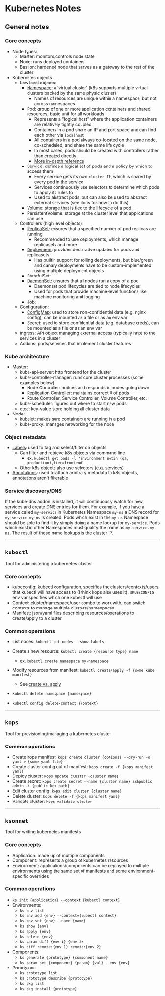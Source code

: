 # Kubernetes Notes

## General notes

### Core concepts

- Node types:
    - Master: monitors/controls node state
    - Node: runs deployed containers
    - Bastion: hardened node that serves as a gateway to the rest of the cluster
- Kubernetes objects
    - Low level objects:
        - [Namespace](https://kubernetes.io/docs/concepts/overview/working-with-objects/namespaces/):
          a 'virtual cluster' (k8s supports multiple virtual clusters backed by the
          same physic cluster)
            - Names of resources are unique within a namespace, but not across
              namespaces
        - [Pod](https://kubernetes.io/docs/tutorials/kubernetes-basics/explore/explore-intro/):
          group of one or more application containers and shared resources,
          basic unit for all workloads
            - Represents a "logical host" where the application containers are
              relatively tightly coupled
            - Containers in a pod share an IP and port space and can find each
              other via `localhost`
            - All containers in a pod always co-located on the same node,
              co-scheduled, and share the same life cycle
            - In most cases, pods should be created with controllers rather than
              created directly
            - [More in-depth reference](https://kubernetes.io/docs/concepts/workloads/pods/pod/)
        - [Service](https://kubernetes.io/docs/concepts/services-networking/service/):
          defines a logical set of pods and a policy by which to access them
            - Every service gets its own `cluster IP`, which is shared by every
              pod in the service
            - Services continuously use selectors to determine which pods to
              apply its rules to
            - Used to abstract pods, but can also be used to abstract external
              services (see docs for how to do this)
        - Volume: storage that is tied to the lifecycle of a pod
        - PersistentVolume: storage at the cluster level that applications can
          use
    - Controllers (high level objects):
        - [ReplicaSet](https://kubernetes.io/docs/concepts/workloads/controllers/replicaset/):
          ensures that a specified number of pod replicas are running
            - Recommended to use deployments, which manage replicasets and more
        - [Deployment](https://kubernetes.io/docs/concepts/workloads/controllers/deployment/):
          provides declarative updates for pods and replicasets
            - Has builtin support for rolling deployments, but blue/green and
              canary deployments have to be custom-implemented using multiple
              deployment objects
        - StatefulSet:
        - [DaemonSet](https://kubernetes.io/docs/concepts/workloads/controllers/daemonset/):
          ensures that all nodes run a copy of a pod
            - Daemonset pod lifecycles are tied to node lifecycles
            - Used for pods that provide machine-level functions like machine
              monitoring and logging
        - [Job](https://kubernetes.io/docs/concepts/workloads/controllers/jobs-run-to-completion/):
    - Configuration:
        - [ConfigMap](https://github.com/leoyu037/cheatsheets/blob/master/kubernetes/configmap.md): used to store non-confidential data (e.g. nginx config), can
          be mounted as a file or as an env var
        - Secret: used to store confidential data (e.g. database creds), can be
          mounted as a file or as an env var
    - [Ingress](https://kubernetes.io/docs/concepts/services-networking/ingress/):
      API object managing external access (typically http) to the services in a
      cluster
    - Addons: pods/services that implement cluster features

### Kube architecture

- Master:
    - kube-api-server: http frontend for the cluster
    - kube-controller-manager: runs core cluster processes (some examples below)
        - Node Controller: notices and responds to nodes going down
        - Replication Controller: maintains correct # of pods
        - Route Controller, Service Controller, Volume Controller, etc.
    - kube-scheduler: figures out where to start new pods
    - etcd: key-value store holding all cluster data
- Node:
    - kubelet: makes sure containers are running in a pod
    - kube-proxy: manages networking for the node

### Object metadata

- [Labels](https://kubernetes.io/docs/concepts/overview/working-with-objects/labels/):
  used to tag and select/filter on objects
    - Can filter and retrieve k8s objects via command line
        - ex. `kubectl get pods -l 'environment notin (qa, production),tier=frontend'`
    - Other k8s objects also use selectors (e.g. services)
- [Annotations](https://kubernetes.io/docs/concepts/overview/working-with-objects/annotations/):
  used to attach arbitrary metadata to k8s objects, annotations aren't
  filterable

### Service discovery/DNS

If the kube-dns addon is installed, it will continuously watch for new services
and create DNS entries for them. For example, if you have a service called
`my-service` in Kubernetes Namespace `my-ns` a DNS record for
`my-service.my-ns` is created. Pods which exist in the `my-ns` Namespace should
be able to find it by simply doing a name lookup for `my-service`. Pods which
exist in other Namespaces must qualify the name as `my-service.my-ns`. The
result of these name lookups is the cluster IP.

--------------------------------------------------------------------------------

## `kubectl`

Tool for administering a kubernetes cluster

### Core concepts

- kubeconfig: kubectl configuration, specifies the clusters/contexts/users that
  kubectl will have access to (I think kops also uses it). `$KUBECONFIG` env
  var specifies which one kubectl will use
- Context: cluster/namespace/user combo to work with, can switch contexts to
  manage multiple clusters/namespaces
- Manifest: json/yaml files describing resources/operations to create/apply to
  a cluster

### Common operations

- List nodes: `kubectl get nodes --show-labels`
- Create a new resource: `kubectl create {resource type} name`
    - ex. `kubectl create namespace my-namespace`
- Modify resources from manifest: `kubectl create/apply -f {some kube manifest}`
    - See [create vs. apply](https://kubernetes.io/docs/concepts/overview/object-management-kubectl/overview/)

- `kubectl delete namespace {namespace}`
- `kubectl config delete-context {context}`

--------------------------------------------------------------------------------

## `kops`

Tool for provisioning/managing a kubernetes cluster

### Common operations

- Create kops manifest: `kops create cluster {options} --dry-run -o yaml > {some yaml file}`
- Create cluster config out of manifest: `kops create -f {kops manifest yaml}`
- Deploy cluster: `kops update cluster {cluster name}`
- Create secret: `kops create secret --name {cluster name} sshpublic admin -i {public key path}`
- Edit cluster config: `kops edit cluster {cluster name}`
- Delete cluster: `kops delete -f {kops manifest yaml}`
- Validate cluster: `kops validate cluster`

--------------------------------------------------------------------------------

## `ksonnet`

Tool for writing kubernetes manifests

### Core concepts

- Application: made up of multiple components
- Component: represents a group of kubernetes resources
- Environment: applications/components can be deployed to multiple environments
  using the same set of manifests and some environment-specific overrides

### Common operations

- `ks init {application} --context {kubectl context}`
- Environments:
    - `ks env list`
    - `ks env add {env} --context={kubectl context}`
    - `ks env set {env} --name {name}`
    - `ks show {env}`
    - `ks apply {env}`
    - `ks delete {env}`
    - `ks param diff {env 1} {env 2}`
    - `ks diff remote:{env 1} remote:{env 2}`
- Components:
    - `ks generate {prototype} {component name}`
    - `ks param set {component} {param} {val} --env {env}`
- Prototypes:
    - `ks prototype list`
    - `ks prototype describe {prototype}`
    - `ks pkg list`
    - `ks pkg install {prototype}`
